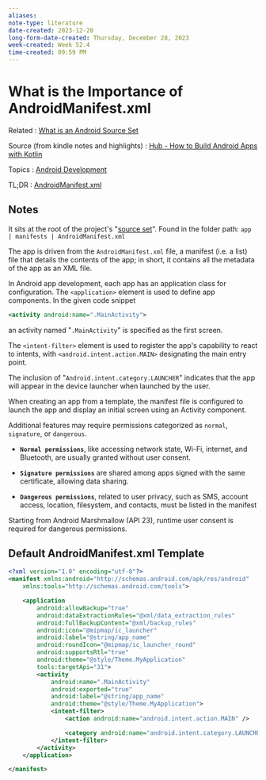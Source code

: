 ```yaml
---
aliases:
note-type: literature
date-created: 2023-12-28
long-form-date-created: Thursday, December 28, 2023
week-created: Week 52.4
time-created: 09:59 PM
---
```


# What is the Importance of AndroidManifest.xml

Related : [What is an Android Source Set](../3-permanent-notes-🧲/What%20is%20an%20Android%20Source%20Set.md)

Source (from kindle notes and highlights) : [Hub - How to Build Android Apps with Kotlin](../Book%20Notes%20and%20References%20Library/Hub%20-%20How%20to%20Build%20Android%20Apps%20with%20Kotlin.md)

Topics : [Android Development](../4-hub-notes-🚉/Android%20Development.md)

TL;DR : [AndroidManifest.xml](../3-permanent-notes-🧲/AndroidManifest.xml.md)

## Notes

It sits at the root of the project's "[source set](../3-permanent-notes-🧲/Source%20Set.md)".
Found in the folder path: `app | manifests | AndroidManifest.xml`

The app is driven from the `AndroidManifest.xml` file, a manifest (i.e. a list) file that
details the contents of the app; in short, it contains all the metadata of the app as an XML
file.

In Android app development, each app has an application class for configuration. The
`<application>` element is used to define app components. In the given code snippet

```xml
<activity android:name=".MainActivity">
```

an activity named "`.MainActivity`" is specified as the first screen.

The `<intent-filter>` element is used to register the app's capability to react to intents,
with `<android.intent.action.MAIN>` designating the main entry point.

The inclusion of "`Android.intent.category.LAUNCHER`" indicates that the app will appear in
the device launcher when launched by the user.

When creating an app from a template, the manifest file is configured to launch the app and
display an initial screen using an Activity component.

Additional features may require permissions categorized as `normal`, `signature`, or `dangerous`.

- **`Normal permissions`**, like accessing network state, Wi-Fi, internet, and Bluetooth, are usually granted without user consent.

- **`Signature permissions`** are shared among apps signed with the same certificate, allowing data sharing.

- **`Dangerous permissions`**, related to user privacy, such as SMS, account access, location, filesystem, and contacts, must be listed in the manifest

Starting from Android Marshmallow (API 23), runtime user consent is required for
dangerous permissions.

## Default AndroidManifest.xml Template

```xml
<?xml version="1.0" encoding="utf-8"?>
<manifest xmlns:android="http://schemas.android.com/apk/res/android"
    xmlns:tools="http://schemas.android.com/tools">

    <application
        android:allowBackup="true"
        android:dataExtractionRules="@xml/data_extraction_rules"
        android:fullBackupContent="@xml/backup_rules"
        android:icon="@mipmap/ic_launcher"
        android:label="@string/app_name"
        android:roundIcon="@mipmap/ic_launcher_round"
        android:supportsRtl="true"
        android:theme="@style/Theme.MyApplication"
        tools:targetApi="31">
        <activity
            android:name=".MainActivity"
            android:exported="true"
            android:label="@string/app_name"
            android:theme="@style/Theme.MyApplication">
            <intent-filter>
                <action android:name="android.intent.action.MAIN" />

                <category android:name="android.intent.category.LAUNCHER" />
            </intent-filter>
        </activity>
    </application>

</manifest>
```
